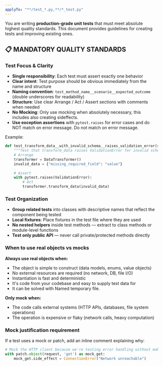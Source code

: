 ```yaml
---
applyTo: "**/test_*.py,**/*_test.py"
---
```

You are writing **production-grade unit tests** that must meet absolute highest quality standards. This document provides guidelines for creating tests and improving existing ones.

## 📋 MANDATORY QUALITY STANDARDS

### Test Focus & Clarity
- **Single responsibility**: Each test must assert exactly one behavior
- **Clear intent**: Test purpose should be obvious immediately from the name and structure
- **Naming convention**: `test_method_name__scenario__expected_outcome` (double underscores for readability)
- **Structure**: Use clear Arrange / Act / Assert sections with comments when needed
- **No Mocking**: Only use mocking when absolutely necessary, this includes also creating sideffects.
- **Use exception assertions** with `pytest.raises` for error cases and do NOT match on error message. Do not match on error message.

Example:
```python
def test_transform_data__with_invalid_schema__raises_validation_error(self):
    """Test that transform_data raises ValidationError for invalid schema."""
    # Arrange
    transformer = DataTransformer()
    invalid_data = {"missing_required_field": "value"}
    
    # Assert
    with pytest.raises(ValidationError):
        # Act
        transformer.transform_data(invalid_data)
```

### Test Organization
- **Group related tests** into classes with descriptive names that reflect the component being tested
- **Local fixtures**: Place fixtures in the test file where they are used
- **No nested helpers** inside test methods — extract to class methods or module-level functions
- **Test only public API** — never call private/protected methods directly

### When to use real objects vs mocks

**Always use real objects when:**
- The object is simple to construct (data models, enums, value objects)
- No external resources are required (no network, DB, file I/O)
- Instantiation is fast and deterministic
- It's code from your codebase and easy to supply test data for
- It can be solved with Named temporary file.

**Only mock when:**
- The code calls external systems (HTTP APIs, databases, file system operations)
- The operation is expensive or flaky (network calls, heavy computation)

### Mock justification requirement
If a test uses a mock or patch, add an inline comment explaining why:
```python
# Mock the HTTP client because we're testing error handling without making real API calls
with patch.object(request, 'get') as mock_get:
    mock_get.side_effect = ConnectionError("Network unreachable")
```
